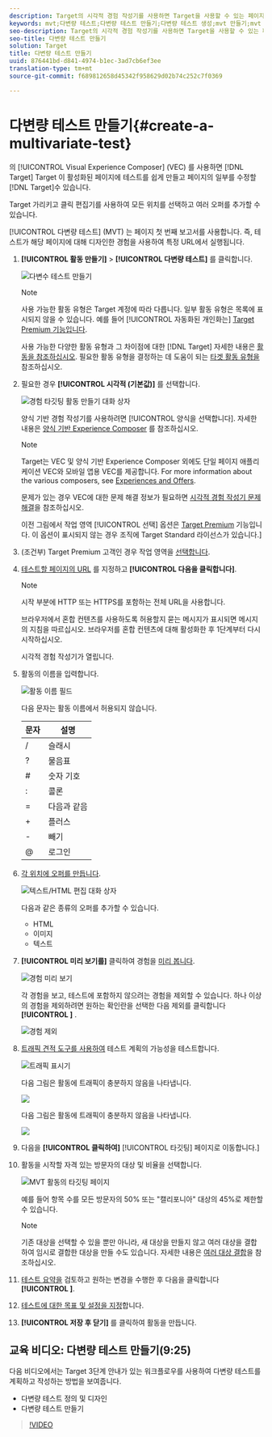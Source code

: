 ```yaml
---
description: Target의 시각적 경험 작성기를 사용하면 Target을 사용할 수 있는 페이지에 테스트를 쉽게 만들고 Target 내에서 해당 페이지의 부분을 수정할 수 있습니다.
keywords: mvt;다변량 테스트;다변량 테스트 만들기;다변량 테스트 생성;mvt 만들기;mvt 생성;mvt 방법;다변량 테스트 방법
seo-description: Target의 시각적 경험 작성기를 사용하면 Target을 사용할 수 있는 페이지에 테스트를 쉽게 만들고 Target 내에서 해당 페이지의 부분을 수정할 수 있습니다.
seo-title: 다변량 테스트 만들기
solution: Target
title: 다변량 테스트 만들기
uuid: 876441bd-d841-4974-b1ec-3ad7cb6ef3ee
translation-type: tm+mt
source-git-commit: f689812658d45342f958629d02b74c252c7f0369

---
```



# 다변량 테스트 만들기{#create-a-multivariate-test}

의 [!UICONTROL Visual Experience Composer] (VEC) 를 사용하면 [!DNL Target] Target 이 활성화된 페이지에 테스트를 쉽게 만들고 페이지의 일부를 수정할 [!DNL Target]수 있습니다.

Target 가리키고 클릭 편집기를 사용하여 모든 위치를 선택하고 여러 오퍼를 추가할 수 있습니다.

[!UICONTROL 다변량 테스트] (MVT) 는 페이지 첫 번째 보고서를 사용합니다. 즉, 테스트가 해당 페이지에 대해 디자인한 경험을 사용하여 특정 URL에서 실행됩니다.

1. **[!UICONTROL 활동 만들기]** &gt; **[!UICONTROL 다변량 테스트]** 를 클릭합니다.

   ![다변수 테스트 만들기](/help/c-activities/c-multivariate-testing/t-create-multivariate-test/assets/create-multivariate.png)

   >[!NOTE]
   >
   >사용 가능한 활동 유형은 Target 계정에 따라 다릅니다. 일부 활동 유형은 목록에 표시되지 않을 수 있습니다. 예를 들어 [!UICONTROL 자동화된 개인화는] [Target Premium 기능입니다](/help/c-intro/intro.md#premium).
   >
   >사용 가능한 다양한 활동 유형과 그 차이점에 대한 [!DNL Target] 자세한 내용은 [활동을 참조하십시오](../../../c-activities/activities.md#concept_D317A95A1AB54674BA7AB65C7985BA03). 필요한 활동 유형을 결정하는 데 도움이 되는 [타겟 활동 유형을](/help/c-activities/target-activities-guide.md) 참조하십시오.

1. 필요한 경우 **[!UICONTROL 시각적 (기본값)]** 를 선택합니다.

   ![경험 타깃팅 활동 만들기 대화 상자](/help/c-activities/t-experience-target/t-xt-create/assets/form_url-new.png)

   양식 기반 경험 작성기를 사용하려면 [!UICONTROL 양식을 선택합니다]. 자세한 내용은 [양식 기반 Experience Composer](/help/c-experiences/form-experience-composer.md) 를 참조하십시오.

   >[!NOTE]
   >
   >Target는 VEC 및 양식 기반 Experience Composer 외에도 단일 페이지 애플리케이션 VEC와 모바일 앱용 VEC를 제공합니다. For more information about the various composers, see [Experiences and Offers](/help/c-experiences/experiences.md).
   >
   >문제가 있는 경우 VEC에 대한 문제 해결 정보가 필요하면 [시각적 경험 작성기 문제 해결](/help/c-experiences/c-visual-experience-composer/r-troubleshoot-composer/troubleshoot-composer.md)을 참조하십시오.
   >
   >이전 그림에서 작업 영역 [!UICONTROL 선택] 옵션은 [Target Premium](/help/c-intro/intro.md) 기능입니다. 이 옵션이 표시되지 않는 경우 조직에 Target Standard 라이선스가 있습니다.]

1. (조건부) Target Premium 고객인 경우 작업 영역을 [선택합니다](/help/administrating-target/c-user-management/property-channel/property-channel.md).

1. [테스트할 페이지의 URL](../../../c-activities/c-multivariate-testing/t-create-multivariate-test/url.md#concept_C12E4A85FF3B4E518E3110F6CF1AF9C0) 를 지정하고 **[!UICONTROL 다음을 클릭합니다]**.

   >[!NOTE]
   >
   >시작 부분에 HTTP 또는 HTTPS를 포함하는 전체 URL을 사용합니다.

   브라우저에서 혼합 컨텐츠를 사용하도록 허용할지 묻는 메시지가 표시되면 메시지의 지침을 따르십시오. 브라우저를 혼합 컨텐츠에 대해 활성화한 후 1단계부터 다시 시작하십시오.

   시각적 경험 작성기가 열립니다.

1. 활동의 이름을 입력합니다.

   ![활동 이름 필드](/help/c-activities/c-multivariate-testing/t-create-multivariate-test/assets/activityname.png)

   다음 문자는 활동 이름에서 허용되지 않습니다.

   | 문자 | 설명 |
   |--- |--- |
   | / | 슬래시 |
   | ? | 물음표 |
   | # | 숫자 기호 |
   | : | 콜론 |
   | = | 다음과 같음 |
   | + | 플러스 |
   | - | 빼기 |
   | @ | 로그인 |

1. [각 위치에 오퍼를 만듭니다](../../../c-activities/c-multivariate-testing/t-create-multivariate-test/add-offers.md#concept_DCE6B45C30F7419B8EC17AFDEE8D8AA6).

   ![텍스트/HTML 편집 대화 상자](/help/c-activities/c-multivariate-testing/t-create-multivariate-test/assets/editoffers.png)

   다음과 같은 종류의 오퍼를 추가할 수 있습니다.

   * HTML
   * 이미지
   * 텍스트

1. **[!UICONTROL 미리 보기를]** 클릭하여 경험을 [미리 봅니다](/help/c-activities/c-multivariate-testing/t-create-multivariate-test/preview-experiences.md).

   ![경험 미리 보기](/help/c-activities/c-multivariate-testing/t-create-multivariate-test/assets/preview-mvt.png)

   각 경험을 보고, 테스트에 포함하지 않으려는 경험을 제외할 수 있습니다. 하나 이상의 경험을 제외하려면 원하는 확인란을 선택한 다음 제외를 클릭합니다 **[!UICONTROL ]** .

   ![경험 제외](/help/c-activities/c-multivariate-testing/t-create-multivariate-test/assets/preview-mvt-exclude.png)

1. [트래픽 견적 도구를 사용하여](../../../c-activities/c-multivariate-testing/t-create-multivariate-test/traffic-estimator.md#task_71AA6922AFD447EA8C5E610A78ABA714) 테스트 계획의 가능성을 테스트합니다.

   ![트래픽 표시기](/help/c-activities/c-multivariate-testing/t-create-multivariate-test/assets/mvt-traffic-indicator.png)

   다음 그림은 활동에 트래픽이 충분하지 않음을 나타냅니다.

   ![](assets/estimator.png)

   다음 그림은 활동에 트래픽이 충분하지 않음을 나타냅니다.

   ![](assets/estimator2.png)

1. 다음을 **[!UICONTROL 클릭하여]** [!UICONTROL 타깃팅] 페이지로 이동합니다.]

1. 활동을 시작할 자격 있는 방문자의 대상 및 비율을 선택합니다.

   ![MVT 활동의 타깃팅 페이지](/help/c-activities/c-multivariate-testing/t-create-multivariate-test/assets/mvt_audperc.png)

   예를 들어 항목 수를 모든 방문자의 50% 또는 &quot;캘리포니아&quot; 대상의 45%로 제한할 수 있습니다.

   >[!NOTE]
   >
   >기존 대상을 선택할 수 있을 뿐만 아니라, 새 대상을 만들지 않고 여러 대상을 결합하여 임시로 결합한 대상을 만들 수도 있습니다. 자세한 내용은 [여러 대상 결합](../../../c-target/combining-multiple-audiences.md#concept_A7386F1EA4394BD2AB72399C225981E5)을 참조하십시오.

1. [테스트 요약을](../../../c-activities/c-multivariate-testing/t-create-multivariate-test/test-summary.md#reference_971AB225963A4DC18EEB5B0E20F0A4A7) 검토하고 원하는 변경을 수행한 후 다음을 클릭합니다 **[!UICONTROL ]**.

1. [테스트에 대한 목표 및 설정을 지정](../../../c-activities/c-multivariate-testing/t-create-multivariate-test/goals-and-settings.md#reference_B25389FD6F3A4989801E740364B089CC)합니다.

1. **[!UICONTROL 저장 후 닫기]** 를 클릭하여 활동을 만듭니다.

## 교육 비디오: 다변량 테스트 만들기(9:25)

다음 비디오에서는 Target 3단계 안내가 있는 워크플로우를 사용하여 다변량 테스트를 계획하고 작성하는 방법을 보여줍니다.

* 다변량 테스트 정의 및 디자인
* 다변량 테스트 만들기

>[!VIDEO](https://video.tv.adobe.com/v/17395?captions=kor)
